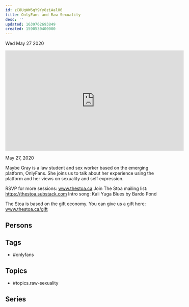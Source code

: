 ```yaml
---
id: zC8UqWW6qY9Yy8ziAal06
title: OnlyFans and Raw Sexuality
desc: ''
updated: 1639762693849
created: 1590530400000
---
```





Wed May 27 2020

<iframe width="560" height="315" src="https://www.youtube.com/embed/h376KMn3HnY" title="OnlyFans and Raw Sexuality w/ Maybe Gray" frameborder="0" allow="accelerometer; autoplay; clipboard-write; encrypted-media; gyroscope; picture-in-picture" allowfullscreen ></iframe>

May 27, 2020

Maybe Gray is a law student and sex worker based on the emerging platform, OnlyFans. She joins us to talk about her experience using the platform and her views on sexuality and self expression.

RSVP for more sessions: www.thestoa.ca
Join The Stoa mailing list: https://thestoa.substack.com
Intro song: Kali Yuga Blues by Bardo Pond

The Stoa is based on the gift economy. You can give us a gift here: www.thestoa.ca/gift

## Persons



## Tags

- #onlyfans

## Topics

- #topics.raw-sexuality

## Series



